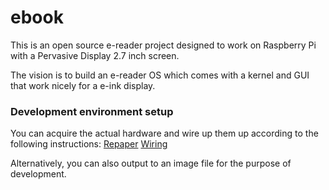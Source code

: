 ebook
=====

This is an open source e-reader project designed to work on Raspberry Pi with a Pervasive Display 2.7 inch screen.

The vision is to build an e-reader OS which comes with a kernel and GUI that work nicely for a e-ink display.


<h3>Development environment setup</h3>
You can acquire the actual hardware and wire up them up according to the following instructions:
<a href="https://github.com/repaper/gratis">Repaper</a>
<a href="http://learn.adafruit.com/repaper-eink-development-board-arm-linux-raspberry-pi-beagle-bone-black/overview">Wiring</a>

Alternatively, you can also output to an image file for the purpose of development.



